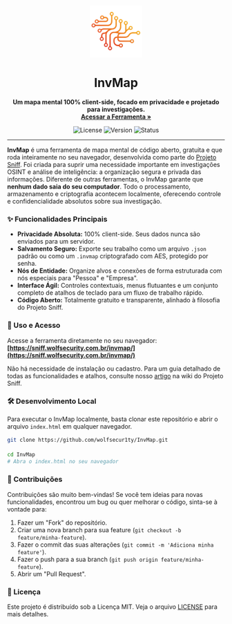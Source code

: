 <p align="center">
  <img src="imagens/InvmapLogo.png" alt="InvMap Logo" width="120">
</p>

<h1 align="center">InvMap</h1>

<p align="center">
  <strong>Um mapa mental 100% client-side, focado em privacidade e projetado para investigações.</strong>
  <br>
  <a href="https://sniff.wolfsecurity.com.br/invmap/"><strong>Acessar a Ferramenta »</strong></a>
</p>

<p align="center">
  <img src="https://img.shields.io/badge/license-MIT-blue.svg" alt="License">
  <img src="https://img.shields.io/badge/version-1.1-brightgreen" alt="Version">
  <img src="https://img.shields.io/badge/status-ativo-success" alt="Status">
</p>

---

**InvMap** é uma ferramenta de mapa mental de código aberto, gratuita e que roda inteiramente no seu navegador, desenvolvida como parte do [Projeto Sniff](https://sniff.wolfsecurity.com.br). Foi criada para suprir uma necessidade importante em investigações OSINT e análise de inteligência: a organização segura e privada das informações.
Diferente de outras ferramentas, o InvMap garante que **nenhum dado saia do seu computador**. Todo o processamento, armazenamento e criptografia acontecem localmente, oferecendo controle e confidencialidade absolutos sobre sua investigação.

### ✨ Funcionalidades Principais

* **Privacidade Absoluta:** 100% client-side. Seus dados nunca são enviados para um servidor.
* **Salvamento Seguro:** Exporte seu trabalho como um arquivo `.json` padrão ou como um `.invmap` criptografado com AES, protegido por senha.
* **Nós de Entidade:** Organize alvos e conexões de forma estruturada com nós especiais para "Pessoa" e "Empresa".
* **Interface Ágil:** Controles contextuais, menus flutuantes e um conjunto completo de atalhos de teclado para um fluxo de trabalho rápido.
* **Código Aberto:** Totalmente gratuito e transparente, alinhado à filosofia do Projeto Sniff.

### 🚀 Uso e Acesso

Acesse a ferramenta diretamente no seu navegador:
**[https://sniff.wolfsecurity.com.br/invmap/](https://sniff.wolfsecurity.com.br/invmap/)**

Não há necessidade de instalação ou cadastro. Para um guia detalhado de todas as funcionalidades e atalhos, consulte nosso [artigo](https://sniff.wolfsecurity.com.br/invmap-intro) na wiki do Projeto Sniff.

### 🛠️ Desenvolvimento Local

Para executar o InvMap localmente, basta clonar este repositório e abrir o arquivo `index.html` em qualquer navegador.

```bash
git clone https://github.com/wolfsecur1ty/InvMap.git

cd InvMap
# Abra o index.html no seu navegador
```

### 🤝 Contribuições

Contribuições são muito bem-vindas! Se você tem ideias para novas funcionalidades, encontrou um bug ou quer melhorar o código, sinta-se à vontade para:
1.  Fazer um "Fork" do repositório.
2.  Criar uma nova branch para sua feature (`git checkout -b feature/minha-feature`).
3.  Fazer o commit das suas alterações (`git commit -m 'Adiciona minha feature'`).
4.  Fazer o push para a sua branch (`git push origin feature/minha-feature`).
5.  Abrir um "Pull Request".

### 📄 Licença

Este projeto é distribuído sob a Licença MIT. Veja o arquivo [LICENSE](LICENSE) para mais detalhes.
